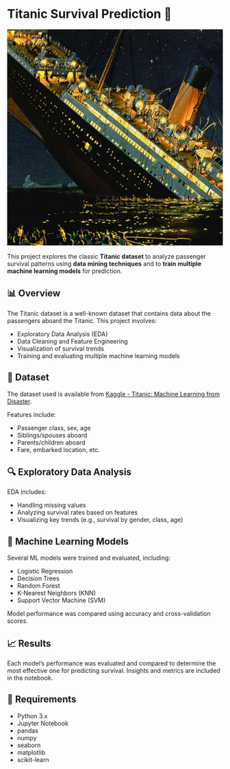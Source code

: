 # Titanic Survival Prediction 🚢


![Survival Rate Chart](dataset-card.jpg)

This project explores the classic **Titanic dataset** to analyze passenger survival patterns using **data mining techniques** and to **train multiple machine learning models** for prediction.

## 📊 Overview

The Titanic dataset is a well-known dataset that contains data about the passengers aboard the Titanic. This project involves:

- Exploratory Data Analysis (EDA)
- Data Cleaning and Feature Engineering
- Visualization of survival trends
- Training and evaluating multiple machine learning models

## 📁 Dataset

The dataset used is available from [Kaggle - Titanic: Machine Learning from Disaster](https://www.kaggle.com/competitions/titanic).

Features include:
- Passenger class, sex, age
- Siblings/spouses aboard
- Parents/children aboard
- Fare, embarked location, etc.

## 🔍 Exploratory Data Analysis

EDA includes:
- Handling missing values
- Analyzing survival rates based on features
- Visualizing key trends (e.g., survival by gender, class, age)

## 🤖 Machine Learning Models

Several ML models were trained and evaluated, including:
- Logistic Regression
- Decision Trees
- Random Forest
- K-Nearest Neighbors (KNN)
- Support Vector Machine (SVM)

Model performance was compared using accuracy and cross-validation scores.

## 📈 Results

Each model’s performance was evaluated and compared to determine the most effective one for predicting survival. Insights and metrics are included in the notebook.

## 🧪 Requirements

- Python 3.x
- Jupyter Notebook
- pandas
- numpy
- seaborn
- matplotlib
- scikit-learn

